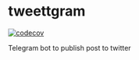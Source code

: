 # tweettgram

[![codecov](https://codecov.io/gh/javiyt/tweettgram/branch/main/graph/badge.svg?token=Q15YVM2SMC)](https://codecov.io/gh/javiyt/tweettgram)

Telegram bot to publish post to twitter
